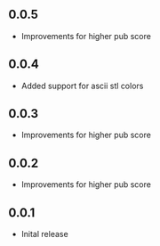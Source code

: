 ## 0.0.5

* Improvements for higher pub score

## 0.0.4

* Added support for ascii stl colors

## 0.0.3

* Improvements for higher pub score

## 0.0.2

* Improvements for higher pub score

## 0.0.1

* Inital release
